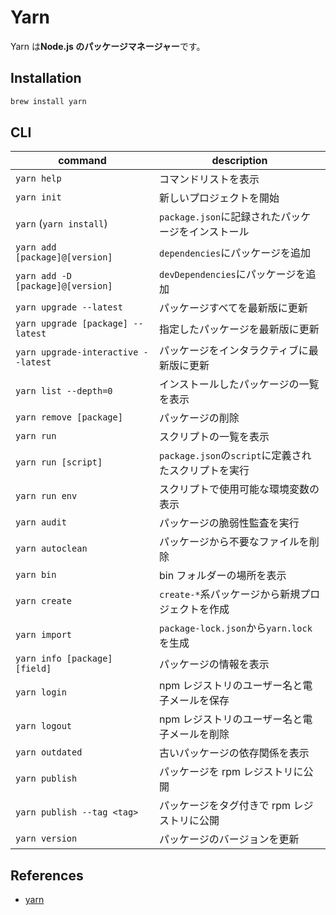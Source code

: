# Yarn

Yarn は**Node.js のパッケージマネージャー**です。

## Installation

```bash
brew install yarn
```

## CLI

| command                             | description                                          |
| ----------------------------------- | ---------------------------------------------------- |
| `yarn help`                         | コマンドリストを表示                                 |
| `yarn init`                         | 新しいプロジェクトを開始                             |
| `yarn` (`yarn install`)             | `package.json`に記録されたパッケージをインストール   |
| `yarn add [package]@[version]`      | `dependencies`にパッケージを追加                     |
| `yarn add -D [package]@[version]`   | `devDependencies`にパッケージを追加                  |
| `yarn upgrade --latest`             | パッケージすべてを最新版に更新                       |
| `yarn upgrade [package] --latest`   | 指定したパッケージを最新版に更新                     |
| `yarn upgrade-interactive --latest` | パッケージをインタラクティブに最新版に更新           |
| `yarn list --depth=0`               | インストールしたパッケージの一覧を表示               |
| `yarn remove [package]`             | パッケージの削除                                     |
| `yarn run`                          | スクリプトの一覧を表示                               |
| `yarn run [script]`                 | `package.json`の`script`に定義されたスクリプトを実行 |
| `yarn run env`                      | スクリプトで使用可能な環境変数の表示                 |
| `yarn audit`                        | パッケージの脆弱性監査を実行                         |
| `yarn autoclean`                    | パッケージから不要なファイルを削除                   |
| `yarn bin`                          | bin フォルダーの場所を表示                           |
| `yarn create`                       | `create-*`系パッケージから新規プロジェクトを作成     |
| `yarn import`                       | `package-lock.json`から`yarn.lock`を生成             |
| `yarn info [package] [field]`       | パッケージの情報を表示                               |
| `yarn login`                        | npm レジストリのユーザー名と電子メールを保存         |
| `yarn logout`                       | npm レジストリのユーザー名と電子メールを削除         |
| `yarn outdated`                     | 古いパッケージの依存関係を表示                       |
| `yarn publish`                      | パッケージを rpm レジストリに公開                    |
| `yarn publish --tag <tag>`          | パッケージをタグ付きで rpm レジストリに公開          |
| `yarn version`                      | パッケージのバージョンを更新                         |

## References

- [yarn](https://classic.yarnpkg.com/en/)
